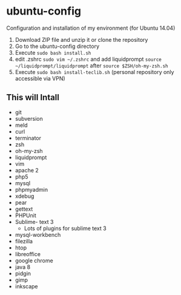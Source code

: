ubuntu-config
=============

Configuration and installation of my environment (for Ubuntu 14.04)

1. Download ZIP file and unzip it or clone the repository
2. Go to the ubuntu-config directory
3. Execute `sudo bash install.sh`
4. edit .zshrc `sudo vim ~/.zshrc` and add liquidprompt `source ~/liquidprompt/liquidprompt` after `source $ZSH/oh-my-zsh.sh`
5. Execute `sudo bash install-teclib.sh` (personal repository only accessible via VPN)

This will Intall
----------------
- git
- subversion
- meld
- curl
- terminator
- zsh
- oh-my-zsh
- liquidprompt
- vim
- apache 2
- php5
- mysql
- phpmyadmin
- xdebug
- pear
- gettext
- PHPUnit
- Sublime- text 3
   - Lots of plugins for sublime text 3
- mysql-workbench
- filezilla
- htop
- libreoffice
- google chrome
- java 8
- pidgin
- gimp
- inkscape
